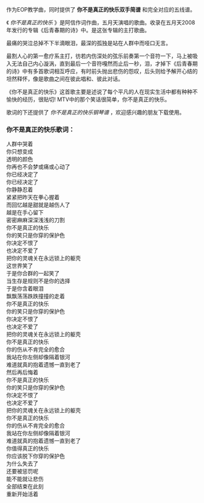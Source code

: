 

作为EOP教学曲，同时提供了 **你不是真正的快乐双手简谱** 和完全对应的五线谱。

《 _你不是真正的快乐_ 》是阿信作词作曲，五月天演唱的歌曲。收录在五月天2008年发行的专辑《后青春期的诗》中。是这张专辑的主打歌曲。

最痛的哭泣总掉不下半滴眼泪，最深的孤独是站在人群中而哑口无言。

最割人心的第一愈疗系主打，彷若内伤深处的弦乐前奏第一个音符一下，马上被吸入无法自己内心漩涡，直到最后一个音符嘎然而止后一秒，泪，才掉下《后青春期的诗》中有多首歌词相互呼应，有时前头抛出悲伤的怨叹，后头则给予解开心结的坦然释怀，像是歌曲之间在彼此唱和、彼此对话。

《你不是真正的快乐》这首歌主要是述说了每个平凡的人在现实生活中都有种种不愉快的经历，很贴切! MTV中的那个笑话很简单，你不是真正的快乐。

歌词的下还提供了 _你不是真正的快乐钢琴谱_ ，欢迎感兴趣的朋友下载使用。

### 你不是真正的快乐歌词：

人群中哭着  
你只想变成  
透明的颜色  
你再也不会梦或痛或心动了  
你已经决定了  
你已经决定了  
你静静忍着  
紧紧把昨天在拳心握着  
而回忆越是甜就是越伤人了  
越是在手心留下  
密密麻麻深深浅浅的刀割  
你不是真正的快乐  
你的笑只是你穿的保护色  
你决定不恨了  
也决定不爱了  
把你的灵魂关在永远锁上的躯壳  
这世界笑了  
于是你合群的一起笑了  
当生存是规则不是你的选择  
于是你含着眼泪  
飘飘荡荡跌跌撞撞的走着  
你不是真正的快乐  
你的笑只是你穿的保护色  
你决定不恨了  
也决定不爱了  
把你的灵魂关在永远锁上的躯壳  
你不是真正的快乐  
你的伤从不肯完全的愈合  
我站在你左侧却像隔着银河  
难道就真的抱着遗憾一直到老了  
然后再后悔着  
你不是真正的快乐  
你的笑只是你穿的保护色  
你决定不恨了  
也决定不爱了  
把你的灵魂关在永远锁上的躯壳  
你不是真正的快乐  
你的伤从不肯完全的愈合  
我站在你左侧却像隔着银河  
难道就真的抱着遗憾一直到老了  
你值得真正的快乐  
你应该脱下你穿的保护色  
为什么失去了  
还要被惩罚呢  
能不能就让悲伤  
全部结束在此刻  
重新开始活着

